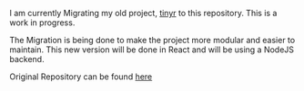 I am currently Migrating my old project, [tinyr](https://github.com/amaan14999/tinyr) to this repository. This is a work in progress.

The Migration is being done to make the project more modular and easier to maintain. This new version will be done in React and will be using a NodeJS backend.

Original Repository can be found [here](https://github.com/amaan14999/tinyr)
